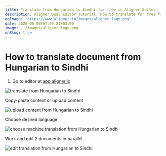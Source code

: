 ```yaml
---
title: Translate from Hungarian to Sindhi for free in Aligner Editor
description: Aligner Dual Editor Tutorial. How to translate for free from Hungarian to Sindhi. Aligner is multilingual document management platform. 
ogImage: "https://www.aligner.io/images/aligner-logo.png"
date: 2020-05-06T07:09:21+03:00
image: ../images/aligner-logo.png
onBlog: true
---
```


# How to translate document from Hungarian to Sindhi

1. Go to editor at [app.aligner.io](https://app.aligner.io "Aligner App web page")

![translate from Hungarian to Sindhi](../aligner-blank-editor.png "translate from Hungarian to Sindhi")

Copy-paste content or upload content

![upload content from Hungarian to Sindhi](../aligner-uploaded-document.png "upload content from Hungarian to Sindhi")

Choose desired language

![choose machine translation from Hungarian to Sindhi](../aligner-language-dropdown.png "choose machine translation from Hungarian to Sindhi")

Work and edit 2 documents in parallel

![edit translation from Hungarian to Sindhi](../aligner-double-sitded-editor.png "edit translation from Hungarian to Sindhi")

